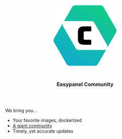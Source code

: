 <p align="center">
  <img width="auto" height="200" src="/ima34ge.png"><br><br>
  <h3 align="center">Easypanel Community</h3><br><br>
  
</p>

We bring you...
- Your favorite images, dockerized
- [A giant community](https://discord.gg/9bcDSXcZQ7)
- Timely, yet accurate updates
